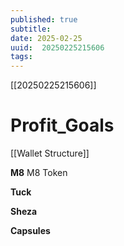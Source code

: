 ```yaml
---
published: true
subtitle: 
date: 2025-02-25
uuid:  20250225215606
tags: 
---
```


[[20250225215606]]

# Profit_Goals


[[Wallet Structure]]

**M8**
M8 Token

**Tuck**

**Sheza**

**Capsules**